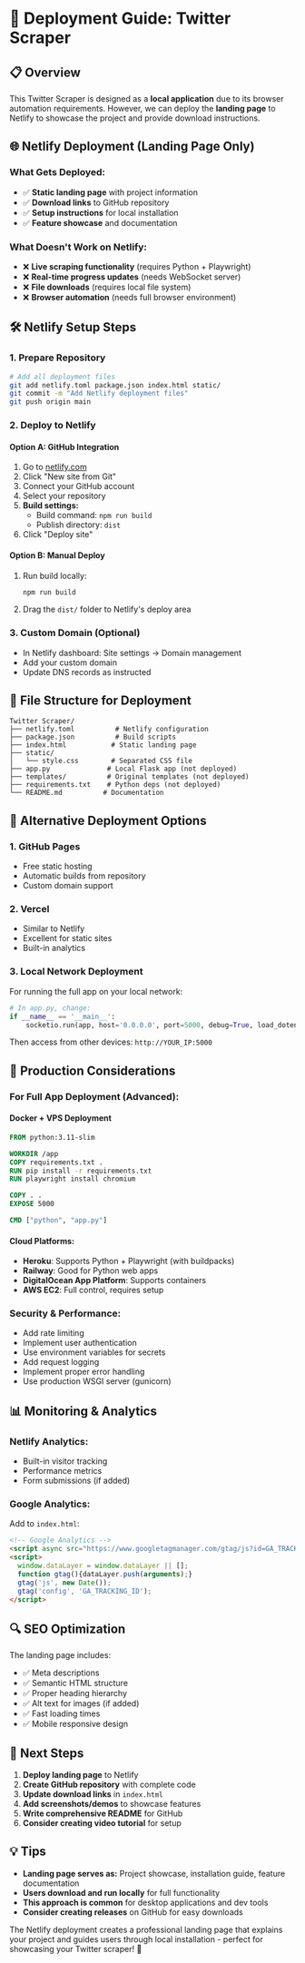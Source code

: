 # 🚀 Deployment Guide: Twitter Scraper

## 📋 Overview

This Twitter Scraper is designed as a **local application** due to its browser automation requirements. However, we can deploy the **landing page** to Netlify to showcase the project and provide download instructions.

## 🌐 Netlify Deployment (Landing Page Only)

### What Gets Deployed:
- ✅ **Static landing page** with project information
- ✅ **Download links** to GitHub repository
- ✅ **Setup instructions** for local installation
- ✅ **Feature showcase** and documentation

### What Doesn't Work on Netlify:
- ❌ **Live scraping functionality** (requires Python + Playwright)
- ❌ **Real-time progress updates** (needs WebSocket server)
- ❌ **File downloads** (requires local file system)
- ❌ **Browser automation** (needs full browser environment)

## 🛠️ Netlify Setup Steps

### 1. **Prepare Repository**
```bash
# Add all deployment files
git add netlify.toml package.json index.html static/
git commit -m "Add Netlify deployment files"
git push origin main
```

### 2. **Deploy to Netlify**

#### Option A: GitHub Integration
1. Go to [netlify.com](https://netlify.com)
2. Click "New site from Git"
3. Connect your GitHub account
4. Select your repository
5. **Build settings:**
   - Build command: `npm run build`
   - Publish directory: `dist`
6. Click "Deploy site"

#### Option B: Manual Deploy
1. Run build locally:
   ```bash
   npm run build
   ```
2. Drag the `dist/` folder to Netlify's deploy area

### 3. **Custom Domain (Optional)**
- In Netlify dashboard: Site settings → Domain management
- Add your custom domain
- Update DNS records as instructed

## 🔧 File Structure for Deployment

```
Twitter Scraper/
├── netlify.toml          # Netlify configuration
├── package.json          # Build scripts
├── index.html           # Static landing page
├── static/
│   └── style.css        # Separated CSS file
├── app.py              # Local Flask app (not deployed)
├── templates/          # Original templates (not deployed)
├── requirements.txt    # Python deps (not deployed)
└── README.md          # Documentation
```

## 🎯 Alternative Deployment Options

### 1. **GitHub Pages**
- Free static hosting
- Automatic builds from repository
- Custom domain support

### 2. **Vercel**
- Similar to Netlify
- Excellent for static sites
- Built-in analytics

### 3. **Local Network Deployment**
For running the full app on your local network:

```python
# In app.py, change:
if __name__ == '__main__':
    socketio.run(app, host='0.0.0.0', port=5000, debug=True, load_dotenv=False)
```

Then access from other devices: `http://YOUR_IP:5000`

## 🚦 Production Considerations

### For Full App Deployment (Advanced):

#### **Docker + VPS Deployment**
```dockerfile
FROM python:3.11-slim

WORKDIR /app
COPY requirements.txt .
RUN pip install -r requirements.txt
RUN playwright install chromium

COPY . .
EXPOSE 5000

CMD ["python", "app.py"]
```

#### **Cloud Platforms:**
- **Heroku**: Supports Python + Playwright (with buildpacks)
- **Railway**: Good for Python web apps
- **DigitalOcean App Platform**: Supports containers
- **AWS EC2**: Full control, requires setup

### Security & Performance:
- Add rate limiting
- Implement user authentication
- Use environment variables for secrets
- Add request logging
- Implement proper error handling
- Use production WSGI server (gunicorn)

## 📊 Monitoring & Analytics

### Netlify Analytics:
- Built-in visitor tracking
- Performance metrics
- Form submissions (if added)

### Google Analytics:
Add to `index.html`:
```html
<!-- Google Analytics -->
<script async src="https://www.googletagmanager.com/gtag/js?id=GA_TRACKING_ID"></script>
<script>
  window.dataLayer = window.dataLayer || [];
  function gtag(){dataLayer.push(arguments);}
  gtag('js', new Date());
  gtag('config', 'GA_TRACKING_ID');
</script>
```

## 🔍 SEO Optimization

The landing page includes:
- ✅ Meta descriptions
- ✅ Semantic HTML structure
- ✅ Proper heading hierarchy
- ✅ Alt text for images (if added)
- ✅ Fast loading times
- ✅ Mobile responsive design

## 🎉 Next Steps

1. **Deploy landing page** to Netlify
2. **Create GitHub repository** with complete code
3. **Update download links** in `index.html`
4. **Add screenshots/demos** to showcase features
5. **Write comprehensive README** for GitHub
6. **Consider creating video tutorial** for setup

## 💡 Tips

- **Landing page serves as:** Project showcase, installation guide, feature documentation
- **Users download and run locally** for full functionality
- **This approach is common** for desktop applications and dev tools
- **Consider creating releases** on GitHub for easy downloads

The Netlify deployment creates a professional landing page that explains your project and guides users through local installation - perfect for showcasing your Twitter scraper! 🎯 